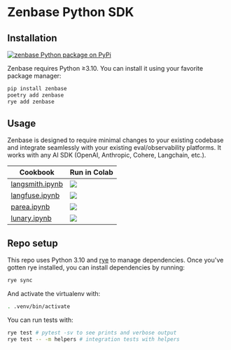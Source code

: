 # Zenbase Python SDK

## Installation

<a href="https://pypi.python.org/pypi/zenbase"><img src="https://img.shields.io/pypi/v/zenbase.svg?style=flat-square&label=pypi+zenbase" alt="zenbase Python package on PyPi"></a>

Zenbase requires Python ≥3.10. You can install it using your favorite package manager:

```bash
pip install zenbase
poetry add zenbase
rye add zenbase
```

## Usage

Zenbase is designed to require minimal changes to your existing codebase and integrate seamlessly with your existing eval/observability platforms. It works with any AI SDK (OpenAI, Anthropic, Cohere, Langchain, etc.).

| Cookbook                                       | Run in Colab                                                                                                                                                          |
| ---------------------------------------------- |-------------------------------------------------------------------------------------------------------------------------------------------------------------------------------|
| [langsmith.ipynb](./cookbooks/langsmith.ipynb) | [<img align="center" src="https://colab.research.google.com/assets/colab-badge.svg" />](https://colab.research.google.com/drive/14Lh8Azk_Ocnm2GvGvFHFz_hJ1tFNvOJW?usp=sharing) |
| [langfuse.ipynb](./cookbooks/langfuse.ipynb)   | [<img align="center" src="https://colab.research.google.com/assets/colab-badge.svg" />](https://colab.research.google.com/drive/1EMR_PQfsfawTvTjZSxcS_FQUr8s_gVwR?usp=sharing) |
| [parea.ipynb](./cookbooks/parea.ipynb)         | [<img align="center" src="https://colab.research.google.com/assets/colab-badge.svg" />](https://colab.research.google.com/drive/1oBFD8MhHjHxCltuosFeXHkqOsdeXwJ_N?usp=sharing)   |
| [lunary.ipynb](./cookbooks/lunary.ipynb)       | [<img align="center" src="https://colab.research.google.com/assets/colab-badge.svg" />](https://colab.research.google.com/drive/1HXpW6E7AgoBbVWiiUxxtzztU6Gxy6iEA?usp=sharing) |

## Repo setup

This repo uses Python 3.10 and [rye](https://rye.astral.sh/) to manage dependencies. Once you've gotten rye installed, you can install dependencies by running:

```bash
rye sync
```

And activate the virtualenv with:

```bash
. .venv/bin/activate
```

You can run tests with:

```bash
rye test # pytest -sv to see prints and verbose output
rye test -- -m helpers # integration tests with helpers
```
